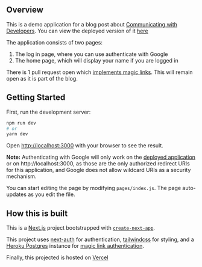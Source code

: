 ## Overview

This is a demo application for a blog post about [Communicating with Developers](http://blog.bugreplay.com/2021/05/communicating-with-developers.html). You can view the deployed version of it [here](https://simple-auth-eight.vercel.app/)

The application consists of two pages:

1. The log in page, where you can use authenticate with Google
2. The home page, which will display your name if you are logged in

There is 1 pull request open which [implements magic links](https://github.com/brookslybrand/simple-auth/pull/2). This will remain open as it is part of the blog.

## Getting Started

First, run the development server:

```bash
npm run dev
# or
yarn dev
```

Open [http://localhost:3000](http://localhost:3000) with your browser to see the result.

**Note:** Authenticating with Google will only work on the [deployed application](https://simple-auth-eight.vercel.app/) or on http://localhost:3000, as those are the only authorized redirect URIs for this application, and Google does not allow wildcard URIs as a security mechanism.

You can start editing the page by modifying `pages/index.js`. The page auto-updates as you edit the file.

## How this is built

This is a [Next.js](https://nextjs.org/) project bootstrapped with [`create-next-app`](https://github.com/vercel/next.js/tree/canary/packages/create-next-app).

This project uses [next-auth](https://next-auth.js.org/) for authentication, [tailwindcss](https://tailwindcss.com/) for styling, and a [Heroku Postgres](https://elements.heroku.com/addons/heroku-postgresql) instance for [magic link authentication](https://github.com/brookslybrand/simple-auth/pull/2).

Finally, this projected is hosted on [Vercel](https://vercel.com/)
